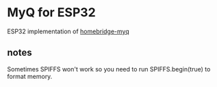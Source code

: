 # MyQ for ESP32
ESP32 implementation of [homebridge-myq](https://github.com/hjdhjd/homebridge-myq) 

## notes
Sometimes SPIFFS won't work so you need to run SPIFFS.begin(true) to format memory.
